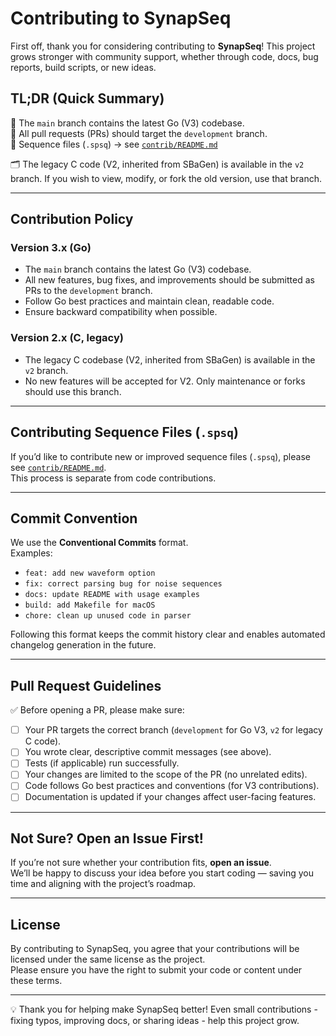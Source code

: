 # Contributing to SynapSeq

First off, thank you for considering contributing to **SynapSeq**!
This project grows stronger with community support, whether through code, docs, bug reports, build scripts, or new ideas.

## TL;DR (Quick Summary)

🚀 The `main` branch contains the latest Go (V3) codebase.  
🔀 All pull requests (PRs) should target the `development` branch.  
🎵 Sequence files (`.spsq`) → see [`contrib/README.md`](./contrib/README.md)

🗂️ The legacy C code (V2, inherited from SBaGen) is available in the `v2` branch. If you wish to view, modify, or fork the old version, use that branch.

---

## Contribution Policy

### Version 3.x (Go)

- The `main` branch contains the latest Go (V3) codebase.
- All new features, bug fixes, and improvements should be submitted as PRs to the `development` branch.
- Follow Go best practices and maintain clean, readable code.
- Ensure backward compatibility when possible.

### Version 2.x (C, legacy)

- The legacy C codebase (V2, inherited from SBaGen) is available in the `v2` branch.
- No new features will be accepted for V2. Only maintenance or forks should use this branch.

---

## Contributing Sequence Files (`.spsq`)

If you’d like to contribute new or improved sequence files (`.spsq`), please see [`contrib/README.md`](./contrib/README.md).  
This process is separate from code contributions.

---

## Commit Convention

We use the **Conventional Commits** format.  
Examples:

- `feat: add new waveform option`
- `fix: correct parsing bug for noise sequences`
- `docs: update README with usage examples`
- `build: add Makefile for macOS`
- `chore: clean up unused code in parser`

Following this format keeps the commit history clear and enables automated changelog generation in the future.

---

## Pull Request Guidelines

✅ Before opening a PR, please make sure:

- [ ] Your PR targets the correct branch (`development` for Go V3, `v2` for legacy C code).
- [ ] You wrote clear, descriptive commit messages (see above).
- [ ] Tests (if applicable) run successfully.
- [ ] Your changes are limited to the scope of the PR (no unrelated edits).
- [ ] Code follows Go best practices and conventions (for V3 contributions).
- [ ] Documentation is updated if your changes affect user-facing features.

---

## Not Sure? Open an Issue First!

If you’re not sure whether your contribution fits, **open an issue**.  
We’ll be happy to discuss your idea before you start coding — saving you time and aligning with the project’s roadmap.

---

## License

By contributing to SynapSeq, you agree that your contributions will be licensed under the same license as the project.  
Please ensure you have the right to submit your code or content under these terms.

---

💡 Thank you for helping make SynapSeq better! Even small contributions - fixing typos, improving docs, or sharing ideas - help this project grow.
